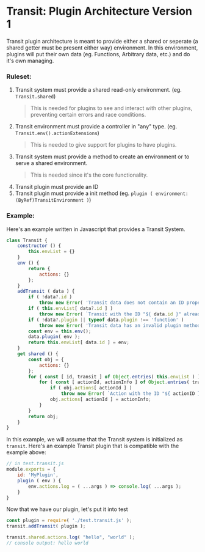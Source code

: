 # Transit: Plugin Architecture Version 1
Transit plugin architecture is meant to provide either a shared or seperate (a shared getter must be present either way) environment. In this environment, plugins will put their own data (eg. Functions, Arbitrary data, etc.) and do it's own managing.

### Ruleset:
1. Transit system must provide a shared read-only environment. (eg. `Transit.shared`)
   > This is needed for plugins to see and interact with other plugins, preventing certain errors and race conditions.
2. Transit environment must provide a controller in "any" type. (eg. `Transit.env().actionExtensions`)
   > This is needed to give support for plugins to have plugins.
3. Transit system must provide a method to create an environment or to serve a shared environment.
   > This is needed since it's the core functionality.
4. Transit plugin must provide an ID
5. Transit plugin must provide a init method (eg. `plugin ( environment: (ByRef)TransitEnvironment )`)

### Example:
Here's an example written in Javascript that provides a Transit System.
```js
class Transit {
    constructor () {
        this.envList = {}
    }
    env () {
        return {
            actions: {}
        };
    }
    addTransit ( data ) {
        if ( !data?.id )
            throw new Error( 'Transit data does not contain an ID property.' );
        if ( this.envList[ data?.id ] )
            throw new Error( `Transit with the ID "${ data.id }" already exists in the transit pool.` );
        if ( !data?.plugin || typeof data.plugin !== 'function' )
            throw new Error( 'Transit data has an invalid plugin method.' );
        const env = this.env();
        data.plugin( env );
        return this.envList[ data.id ] = env;
    }
    get shared () {
        const obj = {
            actions: {}
        };
        for ( const [ id, transit ] of Object.entries( this.envList ) ) {
            for ( const [ actionId, actionInfo ] of Object.entries( transit.actions || {} ) ) {
                if ( obj.actions[ actionId ] )
                    throw new Error( `Action with the ID "${ actionID }" already exists in the transit pool.` );
                obj.actions[ actionId ] = actionInfo;
            }
        }
        return obj;
    }
}
```
In this example, we will assume that the Transit system is initialized as `transit`.
Here's an example Transit plugin that is compatible with the example above:
```js
// in test.transit.js
module.exports = {
    id: 'MyPlugin',
    plugin ( env ) {
        env.actions.log = ( ...args ) => console.log( ...args );
    }
}
```
Now that we have our plugin, let's put it into test
```js
const plugin = require( './test.transit.js' );
transit.addTransit( plugin );

transit.shared.actions.log( "hello", "world" );
// console output: hello world
```
